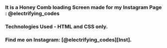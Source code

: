 ### It is a Honey Comb loading Screen made for my Instagram Page : @electrifying_codes

### Technologies Used - HTML and CSS only.

### Find me on Instagram: [@electrifying_codes][Inst].

[instagram]: https://www.instagram.com/electrifying_codes